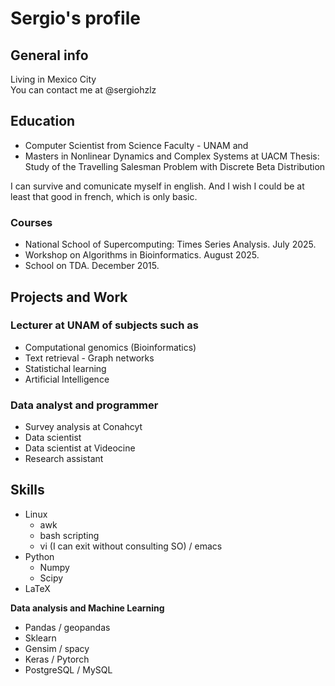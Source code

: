 # Sergio's profile

## General info
Living in Mexico City  
You can contact me at @sergiohzlz 

## Education 
- Computer Scientist from Science Faculty - UNAM and
- Masters in Nonlinear Dynamics and Complex Systems at UACM
  Thesis: Study of the Travelling Salesman Problem with Discrete Beta Distribution

I can survive and comunicate myself in english. And I wish I could 
be at least that good in french, which is only basic.

### Courses 
-  National School of Supercomputing: Times Series Analysis. July 2025.
-  Workshop on Algorithms in Bioinformatics. August 2025.
-  School on TDA. December 2015.

## Projects and Work

### Lecturer at UNAM of subjects such as
- Computational genomics (Bioinformatics)
- Text retrieval - Graph networks 
- Statistichal learning 
- Artificial Intelligence
  

### Data analyst and programmer 
- Survey analysis at Conahcyt
- Data scientist 
- Data scientist at Videocine
- Research assistant

## Skills

- Linux 
  - awk
  - bash scripting
  - vi (I can exit without consulting SO) / emacs
- Python
  - Numpy
  - Scipy
- LaTeX
 
**Data analysis and Machine Learning**
- Pandas / geopandas
- Sklearn
- Gensim / spacy 
- Keras / Pytorch
- PostgreSQL / MySQL 
